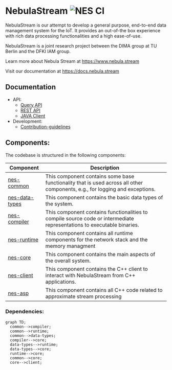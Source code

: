 # NebulaStream ![NES CI](https://github.com/nebulastream/nebulastream/workflows/NES%20CI/badge.svg)

NebulaStream is our attempt to develop a general purpose, end-to-end data management system for the IoT.
It provides an out-of-the box experience with rich data processing functionalities and a high ease-of-use.

NebulaStream is a joint research project between the DIMA group at TU Berlin and the DFKI IAM group.

Learn more about Nebula Stream at https://www.nebula.stream

Visit our documentation at https://docs.nebula.stream

## Documentation
- API:
    - [Query API](https://docs.nebula.stream/docs/query-api/generalconcept/) 
    - [REST API](https://docs.nebula.stream/docs/clients/rest-api/)     
    - [JAVA Client](https://docs.nebula.stream/docs/clients/java-client/)
- Development:
    - [Contribution-guidelines](https://docs.nebula.stream/docs/dev/contribution-guidelines/)
  
## Components:

The codebase is structured in the following components:

| Component                        | Description                                                                                                                 |
|----------------------------------|-----------------------------------------------------------------------------------------------------------------------------|
| [nes-common](nes-common)         | This component contains some base functionality that is used across all other components, e.g., for logging and exceptions. |
| [nes-data-types](nes-data-types) | This component contains the basic data types of the system.                                                                 |
| [nes-compiler](nes-compiler)     | This component contains functionalities to compile source code or intermediate representations to executable binaries.      |
| [nes-runtime](nes-runtime)       | This component contains all runtime components for the network stack and the memory managment                               |
| [nes-core](nes-core)             | This component contains the main aspects of the overall system.                                                             |
| [nes-client](nes-client)         | This component contains the C++ client to interact with NebulaStream from C++ applications.                                 |
| [nes-asp](nes-asp)               | This component contains all C++ code related to approximate stream processing                                               |


### Dependencies:

```mermaid
graph TD;
  common-->compiler;
  common-->runtime;
  common-->data-types;
  compiler-->core;
  data-types-->runtime;
  data-types-->core;
  runtime-->core;
  common-->core;
  core-->client;
```